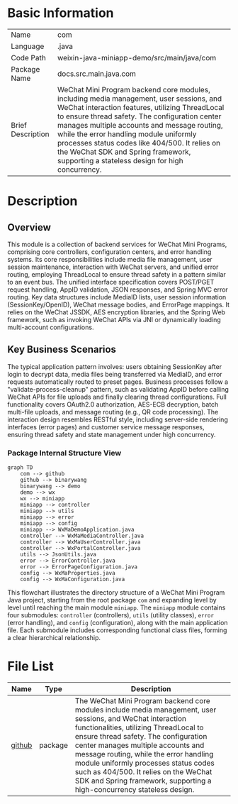 # Basic Information

|      |      |
|------|------|
| Name | com |
| Language | .java |
| Code Path | weixin-java-miniapp-demo/src/main/java/com |
| Package Name | docs.src.main.java.com |
| Brief Description | WeChat Mini Program backend core modules, including media management, user sessions, and WeChat interaction features, utilizing ThreadLocal to ensure thread safety. The configuration center manages multiple accounts and message routing, while the error handling module uniformly processes status codes like 404/500. It relies on the WeChat SDK and Spring framework, supporting a stateless design for high concurrency. |

# Description

## Overview  
This module is a collection of backend services for WeChat Mini Programs, comprising core controllers, configuration centers, and error handling systems. Its core responsibilities include media file management, user session maintenance, interaction with WeChat servers, and unified error routing, employing ThreadLocal to ensure thread safety in a pattern similar to an event bus. The unified interface specification covers POST/PGET request handling, AppID validation, JSON responses, and Spring MVC error routing. Key data structures include MediaID lists, user session information (SessionKey/OpenID), WeChat message bodies, and ErrorPage mappings. It relies on the WeChat JSSDK, AES encryption libraries, and the Spring Web framework, such as invoking WeChat APIs via JNI or dynamically loading multi-account configurations.  

## Key Business Scenarios  
The typical application pattern involves: users obtaining SessionKey after login to decrypt data, media files being transferred via MediaID, and error requests automatically routed to preset pages. Business processes follow a "validate-process-cleanup" pattern, such as validating AppID before calling WeChat APIs for file uploads and finally clearing thread configurations. Full functionality covers OAuth2.0 authorization, AES-ECB decryption, batch multi-file uploads, and message routing (e.g., QR code processing). The interaction design resembles RESTful style, including server-side rendering interfaces (error pages) and customer service message responses, ensuring thread safety and state management under high concurrency.


### Package Internal Structure View

```mermaid
graph TD
    com --> github
    github --> binarywang
    binarywang --> demo
    demo --> wx
    wx --> miniapp
    miniapp --> controller
    miniapp --> utils
    miniapp --> error
    miniapp --> config
    miniapp --> WxMaDemoApplication.java
    controller --> WxMaMediaController.java
    controller --> WxMaUserController.java
    controller --> WxPortalController.java
    utils --> JsonUtils.java
    error --> ErrorController.java
    error --> ErrorPageConfiguration.java
    config --> WxMaProperties.java
    config --> WxMaConfiguration.java
```

This flowchart illustrates the directory structure of a WeChat Mini Program Java project, starting from the root package `com` and expanding level by level until reaching the main module `miniapp`. The `miniapp` module contains four submodules: `controller` (controllers), `utils` (utility classes), `error` (error handling), and `config` (configuration), along with the main application file. Each submodule includes corresponding functional class files, forming a clear hierarchical relationship.

# File List

| Name   | Type  | Description |
|-------|------|-------------|
| [github](github/_module.md) | package | The WeChat Mini Program backend core modules include media management, user sessions, and WeChat interaction functionalities, utilizing ThreadLocal to ensure thread safety. The configuration center manages multiple accounts and message routing, while the error handling module uniformly processes status codes such as 404/500. It relies on the WeChat SDK and Spring framework, supporting a high-concurrency stateless design. |


